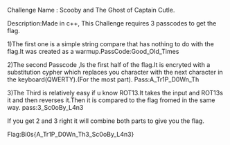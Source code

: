 Challenge Name : Scooby and The Ghost of Captain Cutle.


Description:Made in c++, This Challenge requires 3 passcodes to get the flag.

1)The first one is a simple string compare that has nothing to do with the flag.It was created as a warmup.PassCode:Good_Old_Times

2)The second Passcode ,Is the first half of the flag.It is encryted with a substitution cypher which replaces you character with the next character in the keyboard(QWERTY).(For the most part).
Pass:A_Tr1P_D0Wn_Th

3)The Third is relatively easy if u know ROT13.It takes the input and ROT13s it and then reverses  it.Then it is compared to the flag fromed in the same way.
pass:3_Sc0oBy_L4n3

If you get 2 and 3 right it will combine both parts to give you the flag.


Flag:Bi0s{A_Tr1P_D0Wn_Th3_Sc0oBy_L4n3}
